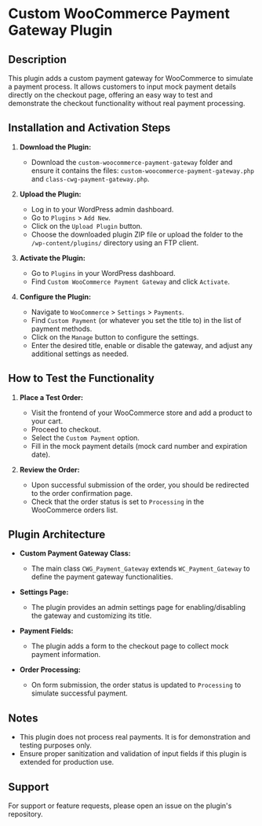 # Custom WooCommerce Payment Gateway Plugin

## Description

This plugin adds a custom payment gateway for WooCommerce to simulate a payment process. It allows customers to input mock payment details directly on the checkout page, offering an easy way to test and demonstrate the checkout functionality without real payment processing.

## Installation and Activation Steps

1. **Download the Plugin:**

   - Download the `custom-woocommerce-payment-gateway` folder and ensure it contains the files: `custom-woocommerce-payment-gateway.php` and `class-cwg-payment-gateway.php`.

2. **Upload the Plugin:**

   - Log in to your WordPress admin dashboard.
   - Go to `Plugins` > `Add New`.
   - Click on the `Upload Plugin` button.
   - Choose the downloaded plugin ZIP file or upload the folder to the `/wp-content/plugins/` directory using an FTP client.

3. **Activate the Plugin:**

   - Go to `Plugins` in your WordPress dashboard.
   - Find `Custom WooCommerce Payment Gateway` and click `Activate`.

4. **Configure the Plugin:**
   - Navigate to `WooCommerce` > `Settings` > `Payments`.
   - Find `Custom Payment` (or whatever you set the title to) in the list of payment methods.
   - Click on the `Manage` button to configure the settings.
   - Enter the desired title, enable or disable the gateway, and adjust any additional settings as needed.

## How to Test the Functionality

1. **Place a Test Order:**

   - Visit the frontend of your WooCommerce store and add a product to your cart.
   - Proceed to checkout.
   - Select the `Custom Payment` option.
   - Fill in the mock payment details (mock card number and expiration date).

2. **Review the Order:**
   - Upon successful submission of the order, you should be redirected to the order confirmation page.
   - Check that the order status is set to `Processing` in the WooCommerce orders list.

## Plugin Architecture

- **Custom Payment Gateway Class:**
  - The main class `CWG_Payment_Gateway` extends `WC_Payment_Gateway` to define the payment gateway functionalities.
- **Settings Page:**

  - The plugin provides an admin settings page for enabling/disabling the gateway and customizing its title.

- **Payment Fields:**

  - The plugin adds a form to the checkout page to collect mock payment information.

- **Order Processing:**
  - On form submission, the order status is updated to `Processing` to simulate successful payment.

## Notes

- This plugin does not process real payments. It is for demonstration and testing purposes only.
- Ensure proper sanitization and validation of input fields if this plugin is extended for production use.

## Support

For support or feature requests, please open an issue on the plugin's repository.
